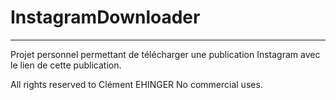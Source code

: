 # InstagramDownloader
___________
Projet personnel permettant de télécharger une publication Instagram avec le lien de cette publication.

All rights reserved to Clément EHINGER
No commercial uses.
